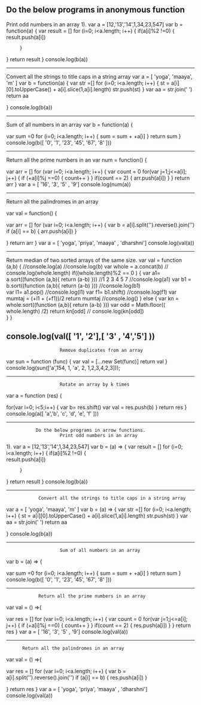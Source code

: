 ## Do the below programs in anonymous function

Print odd numbers in an array
1). var a = [12,'13','14',1,34,23,547]
var b = function(a) {
var result = []
for (i=0; i<a.length; i++)
{
if(a[i]%2 !=0)
{  
 result.push(a[i])

         }


}
return result
}
console.log(b(a))

---

Convert all the strings to title caps in a string array
var a = [ 'yoga', 'maaya', 'm' ]
var b = function(a) {
var str =[]
for (i=0; i<a.length; i++)
{
st = a[i][0].toUpperCase() + a[i].slice(1,a[i].length)
str.push(st)
}
var aa = str.join(' ')
return aa

}
console.log(b(a))

---

Sum of all numbers in an array
var b = function(a) {

var sum =0
for (i=0; i<a.length; i++)
{
sum = sum + +a[i]
}
return sum
}
console.log(b([ '0', '1', '23', '45', '67', '8' ]))

---

Return all the prime numbers in an
var num = function() {

var arr = []
for (var i=0; i<a.length; i++)
{ var count = 0
for(var j=1;j<=a[i]; j++)
{ if (+a[i]%j ==0)
{
count++
}
}
if(count == 2)
{
arr.push(a[i])
}
}
return arr
}
var a = [ '16', '3', '5' , '9']
console.log(num(a))

---

Return all the palindromes in an array

var val = function() {

var arr = []
for (var i=0; i<a.length; i++)
{
var b = a[i].split('').reverse().join('')
if (a[i] == b)
{
arr.push(a[i])
}

}
return arr
}
var a = [ 'yoga', 'priya', 'maaya' , 'dharshni']
console.log(val(a))

---

Return median of two sorted arrays of the same size.
var val = function (a,b)
{
//console.log(a)
//console.log(b)
var whole = a.concat(b)
// console.log(whole.length)
if((whole.length)%2 == 0 )
{
var a1= a.sort((function (a,b){ return (a-b) })) //1 2 3 4 5 7
//console.log(a1)
var b1 = b.sort((function (a,b){ return (a-b) }))
//console.log(b1)  
 var l1= a1.pop()
//console.log(l1)
var f1= b1.shift()
//console.log(f1)
var mumtaj = (+l1 + (+f1))/2
return mumtaj //console.log()
}
else
{
var kn = whole.sort((function (a,b){ return (a-b) }))
var odd = Math.floor(( whole.length) /2)
return kn[odd] // console.log(kn[odd])  
 }
}

## console.log(val([ '1', '2'],[ '3' , '4','5'] ))

                        Remove duplicates from an array

var sun = function (func)
{
var val = [...new Set(func)]
return val
}
console.log(sun(['a',154, 1, 'a', 2, 1,2,3,4,2,3]));

---

                        Rotate an array by k times

var a = function (res)
{

for(var i=0; i<5;i++)
{
var b= res.shift()
var val = res.push(b)
}
return res
}
console.log(a([ 'a','b', 'c', 'd', 'e', 'f' ]))

---

               Do the below programs in arrow functions.
                        Print odd numbers in an array

1). var a = [12,'13','14',1,34,23,547]
var b = (a) => {
var result = []
for (i=0; i<a.length; i++)
{
if(a[i]%2 !=0)
{  
 result.push(a[i])

         }


}
return result
}
console.log(b(a))

---

                Convert all the strings to title caps in a string array

var a = [ 'yoga', 'maaya', 'm' ]
var b = (a) => {
var str =[]
for (i=0; i<a.length; i++)
{
st = a[i][0].toUpperCase() + a[i].slice(1,a[i].length)
str.push(st)
}
var aa = str.join(' ')
return aa

}
console.log(b(a))

---

                        Sum of all numbers in an array

var b = (a) => {

var sum =0
for (i=0; i<a.length; i++)
{
sum = sum + +a[i]
}
return sum
}
console.log(b([ '0', '1', '23', '45', '67', '8' ]))

---

                Return all the prime numbers in an array

var val = () =>{

var res = []
for (var i=0; i<a.length; i++)
{ var count = 0
for(var j=1;j<=a[i]; j++)
{ if (+a[i]%j ==0)
{
count++
}
}
if(count == 2)
{
res.push(a[i])
}
}
return res
}
var a = [ '16', '3', '5' , '9']
console.log(val(a))

---

          Return all the palindromes in an array

var val = () =>{

var res = []
for (var i=0; i<a.length; i++)
{
var b = a[i].split('').reverse().join('')
if (a[i] == b)
{
res.push(a[i])
}

}
return res
}
var a = [ 'yoga', 'priya', 'maaya' , 'dharshni']
console.log(val(a))
